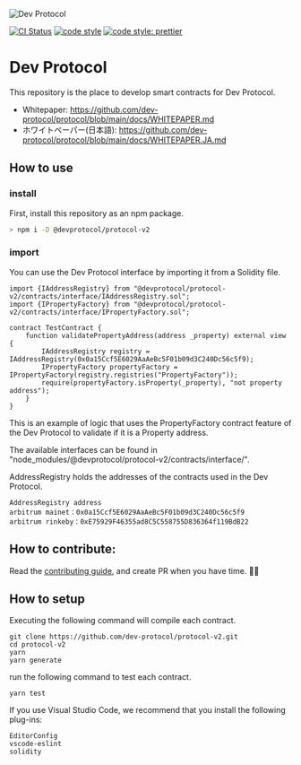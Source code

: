 ![Dev Protocol](https://raw.githubusercontent.com/dev-protocol/protocol-v2/main/public/asset/logo.png)

[![CI Status](https://github.com/dev-protocol/protocol-v2/workflows/Node/badge.svg)](https://github.com/dev-protocol/protocol-v2/actions)
[![code style](https://img.shields.io/badge/code_style-XO-5ed9c7.svg)](https://github.com/xojs/xo)
[![code style: prettier](https://img.shields.io/badge/code_style-prettier-ff69b4.svg)](https://github.com/prettier/prettier)

# Dev Protocol

This repository is the place to develop smart contracts for Dev Protocol.

- Whitepaper: https://github.com/dev-protocol/protocol/blob/main/docs/WHITEPAPER.md
- ホワイトペーパー(日本語): https://github.com/dev-protocol/protocol/blob/main/docs/WHITEPAPER.JA.md

## How to use

### install

First, install this repository as an npm package.

```bash
> npm i -D @devprotocol/protocol-v2
```

### import

You can use the Dev Protocol interface by importing it from a Solidity file.

```
import {IAddressRegistry} from "@devprotocol/protocol-v2/contracts/interface/IAddressRegistry.sol";
import {IPropertyFactory} from "@devprotocol/protocol-v2/contracts/interface/IPropertyFactory.sol";

contract TestContract {
    function validatePropertyAddress(address _property) external view {
        IAddressRegistry registry = IAddressRegistry(0x0a15Ccf5E6029AaAeBc5F01b09d3C240Dc56c5f9);
        IPropertyFactory propertyFactory = IPropertyFactory(registry.registries("PropertyFactory"));
        require(propertyFactory.isProperty(_property), "not property address");
    }
}
```

This is an example of logic that uses the PropertyFactory contract feature of the Dev Protocol to validate if it is a Property address.

The available interfaces can be found in "node_modules/@devprotocol/protocol-v2/contracts/interface/".

AddressRegistry holds the addresses of the contracts used in the Dev Protocol.

```
AddressRegistry address
arbitrum mainet：0x0a15Ccf5E6029AaAeBc5F01b09d3C240Dc56c5f9
arbitrum rinkeby：0xE75929F46355ad8C5C558755D836364f119BdB22
```

## How to contribute:

Read the [contributing guide](https://github.com/dev-protocol/protocol-v2/blob/main/.github/CONTRIBUTING.md), and create PR when you have time. 🧚✨

## How to setup

Executing the following command will compile each contract.

```
git clone https://github.com/dev-protocol/protocol-v2.git
cd protocol-v2
yarn
yarn generate
```

run the following command to test each contract.

```
yarn test
```

If you use Visual Studio Code, we recommend that you install the following plug-ins:

```
EditorConfig
vscode-eslint
solidity
```